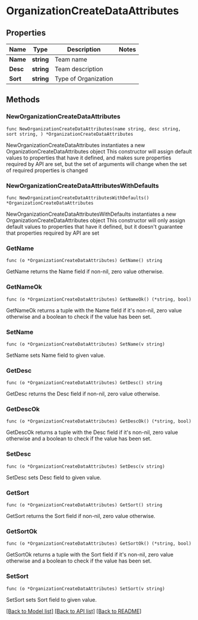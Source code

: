 # OrganizationCreateDataAttributes

## Properties

Name | Type | Description | Notes
------------ | ------------- | ------------- | -------------
**Name** | **string** | Team name | 
**Desc** | **string** | Team description | 
**Sort** | **string** | Type of Organization | 

## Methods

### NewOrganizationCreateDataAttributes

`func NewOrganizationCreateDataAttributes(name string, desc string, sort string, ) *OrganizationCreateDataAttributes`

NewOrganizationCreateDataAttributes instantiates a new OrganizationCreateDataAttributes object
This constructor will assign default values to properties that have it defined,
and makes sure properties required by API are set, but the set of arguments
will change when the set of required properties is changed

### NewOrganizationCreateDataAttributesWithDefaults

`func NewOrganizationCreateDataAttributesWithDefaults() *OrganizationCreateDataAttributes`

NewOrganizationCreateDataAttributesWithDefaults instantiates a new OrganizationCreateDataAttributes object
This constructor will only assign default values to properties that have it defined,
but it doesn't guarantee that properties required by API are set

### GetName

`func (o *OrganizationCreateDataAttributes) GetName() string`

GetName returns the Name field if non-nil, zero value otherwise.

### GetNameOk

`func (o *OrganizationCreateDataAttributes) GetNameOk() (*string, bool)`

GetNameOk returns a tuple with the Name field if it's non-nil, zero value otherwise
and a boolean to check if the value has been set.

### SetName

`func (o *OrganizationCreateDataAttributes) SetName(v string)`

SetName sets Name field to given value.


### GetDesc

`func (o *OrganizationCreateDataAttributes) GetDesc() string`

GetDesc returns the Desc field if non-nil, zero value otherwise.

### GetDescOk

`func (o *OrganizationCreateDataAttributes) GetDescOk() (*string, bool)`

GetDescOk returns a tuple with the Desc field if it's non-nil, zero value otherwise
and a boolean to check if the value has been set.

### SetDesc

`func (o *OrganizationCreateDataAttributes) SetDesc(v string)`

SetDesc sets Desc field to given value.


### GetSort

`func (o *OrganizationCreateDataAttributes) GetSort() string`

GetSort returns the Sort field if non-nil, zero value otherwise.

### GetSortOk

`func (o *OrganizationCreateDataAttributes) GetSortOk() (*string, bool)`

GetSortOk returns a tuple with the Sort field if it's non-nil, zero value otherwise
and a boolean to check if the value has been set.

### SetSort

`func (o *OrganizationCreateDataAttributes) SetSort(v string)`

SetSort sets Sort field to given value.



[[Back to Model list]](../README.md#documentation-for-models) [[Back to API list]](../README.md#documentation-for-api-endpoints) [[Back to README]](../README.md)


